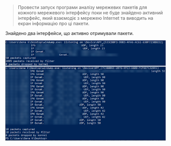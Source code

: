 > Провести запуск програми аналізу мережевих пакетів для кожного мережевого
> інтерфейсу поки не буде знайдено активний інтерфейс, який взаємодіє з мережею Internet та
> виводить на екран інформацію про ці пакети.

Знайдено два інтерфейси, що активно отримували пакети.

![](img/2023-11-26-03-57-01.png)
![](img/2023-11-26-03-58-38.png)